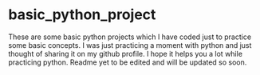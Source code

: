 # basic_python_project

These are some basic python projects which I have coded just to practice some basic concepts. I was just practicing a moment with python and just thought of sharing it on my github profile. I hope it helps you a lot while practicing python. Readme yet to be edited and will be updated so soon.
